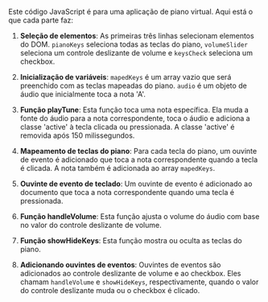 Este código JavaScript é para uma aplicação de piano virtual. Aqui está o que cada parte faz:

1. **Seleção de elementos**: As primeiras três linhas selecionam elementos do DOM. `pianoKeys` seleciona todas as teclas do piano, `volumeSlider` seleciona um controle deslizante de volume e `keysCheck` seleciona um checkbox.

2. **Inicialização de variáveis**: `mapedKeys` é um array vazio que será preenchido com as teclas mapeadas do piano. `audio` é um objeto de áudio que inicialmente toca a nota 'A'.

3. **Função playTune**: Esta função toca uma nota específica. Ela muda a fonte do áudio para a nota correspondente, toca o áudio e adiciona a classe 'active' à tecla clicada ou pressionada. A classe 'active' é removida após 150 milissegundos.

4. **Mapeamento de teclas do piano**: Para cada tecla do piano, um ouvinte de evento é adicionado que toca a nota correspondente quando a tecla é clicada. A nota também é adicionada ao array `mapedKeys`.

5. **Ouvinte de evento de teclado**: Um ouvinte de evento é adicionado ao documento que toca a nota correspondente quando uma tecla é pressionada.

6. **Função handleVolume**: Esta função ajusta o volume do áudio com base no valor do controle deslizante de volume.

7. **Função showHideKeys**: Esta função mostra ou oculta as teclas do piano.

8. **Adicionando ouvintes de eventos**: Ouvintes de eventos são adicionados ao controle deslizante de volume e ao checkbox. Eles chamam `handleVolume` e `showHideKeys`, respectivamente, quando o valor do controle deslizante muda ou o checkbox é clicado.